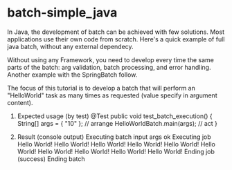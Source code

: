 batch-simple_java
=============

In Java, the development of batch can be achieved with few solutions. Most applications use their own code from scratch. Here's a quick example of full java batch, without any external dependecy.

Without using any Framework, you need to develop every time the same parts of the batch: arg validation, batch processing, and error handling. Another example with the SpringBatch follow.

The focus of this tutorial is to develop a batch that will perform an "HelloWorld" task as many times as requested (value specify in argument content).

1. Expected usage (by test)
@Test
public void test_batch_execution() {
    String[] args = { "10" }; // arrange
    HelloWorldBatch.main(args); // act
}

2. Result (console output)
Executing batch
input args ok
Executing job
Hello World!
Hello World!
Hello World!
Hello World!
Hello World!
Hello World!
Hello World!
Hello World!
Hello World!
Hello World!
Ending job (success)
Ending batch
